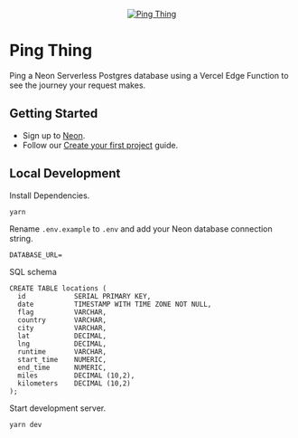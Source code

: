 <p align="center">
  <a href="http://neon.tech/ping-thing">
    <img alt="Ping Thing" src="http://neon.tech/ping-thing/static/open-graph-image.jpg" />
  </a>
</p>

# Ping Thing

Ping a Neon Serverless Postgres database using a Vercel Edge Function to see the journey your request makes.

## Getting Started

- Sign up to [Neon](https://neon.tech/).
- Follow our [Create your first project](https://neon.tech/docs/get-started-with-neon/setting-up-a-project) guide.

## Local Development

Install Dependencies.

```
yarn
```

Rename `.env.example` to `.env` and add your Neon database connection string.

```
DATABASE_URL=
```

SQL schema

```
CREATE TABLE locations (
  id            SERIAL PRIMARY KEY,
  date          TIMESTAMP WITH TIME ZONE NOT NULL,
  flag          VARCHAR,
  country       VARCHAR,
  city          VARCHAR,
  lat           DECIMAL,
  lng           DECIMAL,
  runtime       VARCHAR,
  start_time    NUMERIC,
  end_time      NUMERIC,
  miles         DECIMAL (10,2),
  kilometers    DECIMAL (10,2)
);
```

Start development server.

```
yarn dev
```
